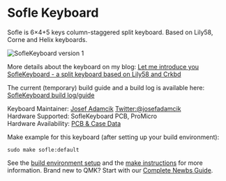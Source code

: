 # Sofle Keyboard

Sofle is 6×4+5 keys column-staggered split keyboard. Based on Lily58, Corne and Helix keyboards.

![SofleKeyboard version 1](https://raw.githubusercontent.com/josefadamcik/SofleKeyboard/master/Images/IMG_20200126_114622.jpg)

More details about the keyboard on my blog: [Let me introduce you SofleKeyboard - a split keyboard based on Lily58 and Crkbd](https://josef-adamcik.cz/electronics/let-me-introduce-you-sofle-keyboard-split-keyboard-based-on-lily58.html)

The current (temporary) build guide and a build log is available here: [SofleKeyboard build log/guide](https://josef-adamcik.cz/electronics/soflekeyboard-build-log-and-build-guide.html)

Keyboard Maintainer: [Josef Adamcik](https://josef-adamcik.cz) [Twitter:@josefadamcik](https://twitter.com/josefadamcik)  
Hardware Supported: SofleKeyboard PCB, ProMicro  
Hardware Availability: [PCB & Case Data](https://github.com/josefadamcik/SofleKeyboard)

Make example for this keyboard (after setting up your build environment):

    sudo make sofle:default

See the [build environment setup](https://docs.qmk.fm/#/getting_started_build_tools) and the [make instructions](https://docs.qmk.fm/#/getting_started_make_guide) for more information. Brand new to QMK? Start with our [Complete Newbs Guide](https://docs.qmk.fm/#/newbs).
